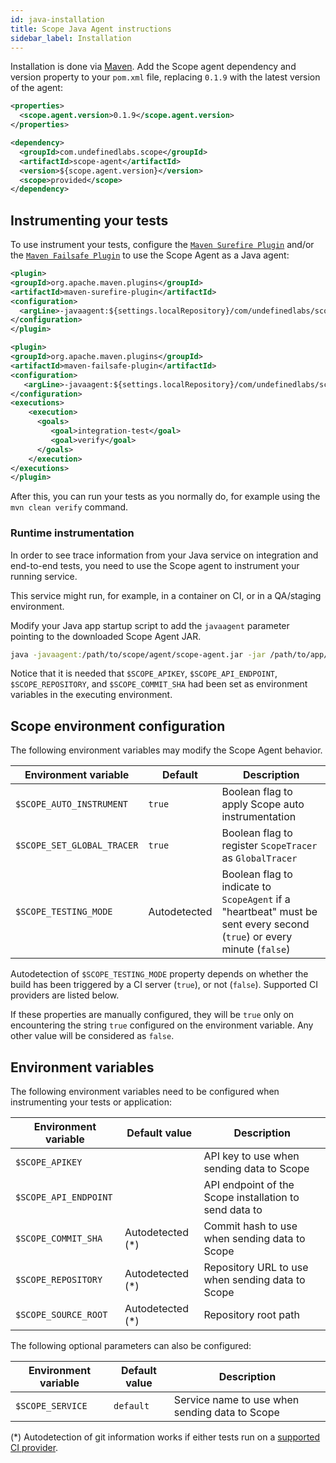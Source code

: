```yaml
---
id: java-installation
title: Scope Java Agent instructions
sidebar_label: Installation
---
```


Installation is done via [Maven](https://maven.apache.org/). Add the Scope agent dependency and version property to your `pom.xml` file,
replacing `0.1.9` with the latest version of the agent:

```xml
<properties>
  <scope.agent.version>0.1.9</scope.agent.version>
</properties>
```
```xml
<dependency>
  <groupId>com.undefinedlabs.scope</groupId>
  <artifactId>scope-agent</artifactId>
  <version>${scope.agent.version}</version>
  <scope>provided</scope>
</dependency>
```


## Instrumenting your tests

To use instrument your tests, configure the [`Maven Surefire Plugin`](https://maven.apache.org/surefire/maven-surefire-plugin/) 
and/or the [`Maven Failsafe Plugin`](https://maven.apache.org/surefire/maven-failsafe-plugin/) to use the Scope Agent as a Java agent:

```xml
<plugin>
<groupId>org.apache.maven.plugins</groupId>
<artifactId>maven-surefire-plugin</artifactId>
<configuration>
  <argLine>-javaagent:${settings.localRepository}/com/undefinedlabs/scope/scope-agent/${scope.agent.version}/scope-agent-${scope.agent.version}.jar</argLine>
</configuration>
</plugin>
```

```xml
<plugin>
<groupId>org.apache.maven.plugins</groupId>
<artifactId>maven-failsafe-plugin</artifactId>
<configuration>
   <argLine>-javaagent:${settings.localRepository}/com/undefinedlabs/scope/scope-agent/${scope.agent.version}/scope-agent-${scope.agent.version}.jar</argLine>
</configuration>
<executions>
    <execution>
      <goals>
         <goal>integration-test</goal>
         <goal>verify</goal>
      </goals>
    </execution>
</executions>
</plugin>
```

After this, you can run your tests as you normally do, for example using the `mvn clean verify` command.


### Runtime instrumentation

In order to see trace information from your Java service on integration and end-to-end tests,
you need to use the Scope agent to instrument your running service.

This service might run, for example, in a container on CI, or in a QA/staging environment.

Modify your Java app startup script to add the `javaagent` parameter pointing to the downloaded Scope Agent JAR.

```bash
java -javaagent:/path/to/scope/agent/scope-agent.jar -jar /path/to/app/my-app.jar
``` 

Notice that it is needed that `$SCOPE_APIKEY`, `$SCOPE_API_ENDPOINT`, `$SCOPE_REPOSITORY`, and `$SCOPE_COMMIT_SHA` 
had been set as environment variables in the executing environment.


## Scope environment configuration

The following environment variables may modify the Scope Agent behavior.

| Environment variable  | Default | Description |
|---|---|---|
| `$SCOPE_AUTO_INSTRUMENT` | `true` | Boolean flag to apply Scope auto instrumentation |
| `$SCOPE_SET_GLOBAL_TRACER` | `true` | Boolean flag to register `ScopeTracer` as `GlobalTracer` |
| `$SCOPE_TESTING_MODE` | Autodetected | Boolean flag to indicate to `ScopeAgent` if a "heartbeat" must be sent every second (`true`) or every minute (`false`) |

Autodetection of `$SCOPE_TESTING_MODE` property depends on whether the build has been triggered by a CI server (`true`), or not (`false`). Supported CI providers are listed below.

If these properties are manually configured, they will be `true` only on encountering the string `true` configured on the environment variable. Any other value will be considered as `false`.


## Environment variables

The following environment variables need to be configured when instrumenting your tests or application:

| Environment variable  | Default value    | Description                                            |
|-----------------------|------------------|--------------------------------------------------------|
| `$SCOPE_APIKEY`       |                  | API key to use when sending data to Scope              |
| `$SCOPE_API_ENDPOINT` |                  | API endpoint of the Scope installation to send data to |
| `$SCOPE_COMMIT_SHA`   | Autodetected (*) | Commit hash to use when sending data to Scope          |
| `$SCOPE_REPOSITORY`   | Autodetected (*) | Repository URL to use when sending data to Scope       |
| `$SCOPE_SOURCE_ROOT`  | Autodetected (*) | Repository root path                                   |

The following optional parameters can also be configured:

| Environment variable | Default value    | Description                                      |
|----------------------|------------------|--------------------------------------------------|
| `$SCOPE_SERVICE`     | `default`        | Service name to use when sending data to Scope   |

(*) Autodetection of git information works if either tests run on a [supported CI provider](java-compatibility.md#ci-providers).
